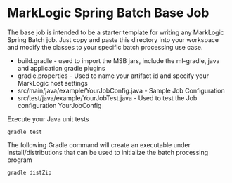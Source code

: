 # MarkLogic Spring Batch Base Job

The base job is intended to be a starter template for writing any MarkLogic Spring Batch job.  Just copy and paste this directory into your workspace and modify the classes to your specific batch processing use case.  

 - build.gradle - used to import the MSB jars, include the ml-gradle, java and application gradle plugins
 - gradle.properties - Used to name your artifact id and specify your MarkLogic host settings
 - src/main/java/example/YourJobConfig.java - Sample Job Configuration
 - src/test/java/example/YourJobTest.java - Used to test the Job configuration YourJobConfig

Execute your Java unit tests
    
    gradle test

The following Gradle command will create an executable under install/distributions that can be used to initialize the batch processing program 
   
    gradle distZip
